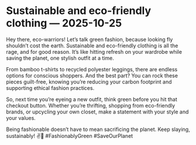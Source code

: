 # Sustainable and eco-friendly clothing — 2025-10-25

Hey there, eco-warriors! Let’s talk green fashion, because looking fly shouldn’t cost the earth. Sustainable and eco-friendly clothing is all the rage, and for good reason. It’s like hitting refresh on your wardrobe while saving the planet, one stylish outfit at a time.

From bamboo t-shirts to recycled polyester leggings, there are endless options for conscious shoppers. And the best part? You can rock these pieces guilt-free, knowing you’re reducing your carbon footprint and supporting ethical fashion practices.

So, next time you’re eyeing a new outfit, think green before you hit that checkout button. Whether you’re thrifting, shopping from eco-friendly brands, or upcycling your own closet, make a statement with your style and your values.

Being fashionable doesn’t have to mean sacrificing the planet. Keep slaying, sustainably! ✌️🌿 #FashionablyGreen #SaveOurPlanet